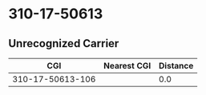 # 310-17-50613
## Unrecognized Carrier


| CGI | Nearest CGI | Distance |
|-----|-------------|----------|
| 310-17-50613-106 |  | 0.0 |
